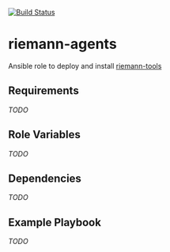 [![Build Status](https://travis-ci.org/opspluslove/ansible-riemann-agents.svg?branch=master)](https://travis-ci.org/opspluslove/ansible-riemann-agents)

riemann-agents
=========

Ansible role to deploy and install [riemann-tools](https://github.com/riemann/riemann-tools)

Requirements
------------

_TODO_

Role Variables
--------------

_TODO_

Dependencies
------------

_TODO_

Example Playbook
----------------

_TODO_
